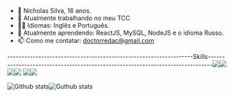 - 🤖 Nicholas Silva, 16 anos.
- 🔭 Atualmente trabalhando no meu TCC
- 🙇‍♂️ Idiomas: Inglês e Português.
- 🌱 Atualmente aprendendo: ReactJS, MySQL, NodeJS e o idioma Russo.
- 📫 Como me contatar: doctorredac@gmail.com

------------------------------------------------------------------Skills-------------------------------------------------------------------------------<img src="https://img.shields.io/badge/HTML5-E34F26?style=for-the-badge&logo=html5&logoColor=white"><img src="https://img.shields.io/badge/CSS3-1572B6?style=for-the-badge&logo=css3&logoColor=white"><img src="https://img.shields.io/badge/Node.js-43853D?style=for-the-badge&logo=node.js&logoColor=white"><img src="https://img.shields.io/badge/React-20232A?style=for-the-badge&logo=react&logoColor=61DAFB"> <img src="https://img.shields.io/badge/C%23-239120?style=for-the-badge&logo=c-sharp&logoColor=white"><img src="https://img.shields.io/badge/JavaScript-F7DF1E?style=for-the-badge&logo=javascript&logoColor=black">

![Github stats](https://github-readme-stats.vercel.app/api?username=DoctorRedacted&count_private=true&show_icons=true&theme=radical)![Guthub stats](https://github-readme-stats.vercel.app/api/top-langs/?username=DoctorRedacted&layout=compact&langs_count=16&theme=dracula)

